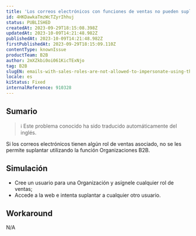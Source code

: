 ```yaml
---
title: 'Los correos electrónicos con funciones de ventas no pueden suplantar la identidad mediante la función Organizaciones B2B.'
id: 4HKDawkaTmzWcTZyrIhhuj
status: PUBLISHED
createdAt: 2023-09-29T18:15:08.398Z
updatedAt: 2023-10-09T14:21:48.982Z
publishedAt: 2023-10-09T14:21:48.982Z
firstPublishedAt: 2023-09-29T18:15:09.110Z
contentType: knownIssue
productTeam: B2B
author: 2mXZkbi0oi061KicTExNjo
tag: B2B
slugEN: emails-with-sales-roles-are-not-allowed-to-impersonate-using-the-b2b-organizations-feature
locale: es
kiStatus: Fixed
internalReference: 910328
---
```


## Sumario

>ℹ️ Este problema conocido ha sido traducido automáticamente del inglés.


Si los correos electrónicos tienen algún rol de ventas asociado, no se les permite suplantar utilizando la función Organizaciones B2B.


##

## Simulación



- Cree un usuario para una Organización y asígnele cualquier rol de ventas;
- Accede a la web e intenta suplantar a cualquier otro usuario.



## Workaround


N/A




